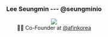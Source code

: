 <div align="center" style="text-align:center">
  <h3>Lee Seungmin --- @seungminio</h3>
  <img src="https://github-readme-stats.vercel.app/api?username=seungminio&count_private=true&theme=algolia" />
  <br />
  🧑‍💻 Co-Founder at
  <a href="https://a-fin.co.kr" target="_blank">
     @afinkorea
  </a>
  <br />
</div>
